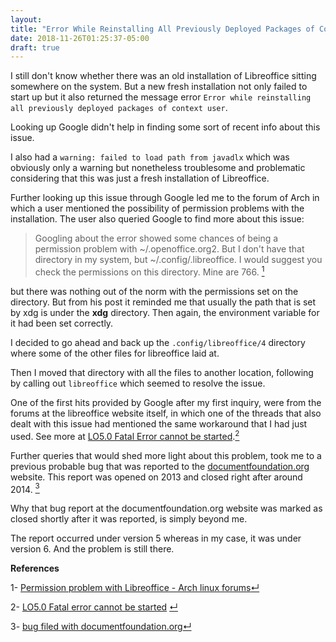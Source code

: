 ```yaml
---
layout: 
title: "Error While Reinstalling All Previously Deployed Packages of Context User"
date: 2018-11-26T01:25:37-05:00
draft: true
---
```


I still don't know whether there was an old installation of Libreoffice sitting somewhere on the system. But a new fresh installation not only failed to start up but it also returned the message error `Error while reinstalling all previously deployed packages of context user`.

Looking up Google didn't help in finding some sort of recent info about this issue. 

I also had a `warning: failed to load path from javadlx` which was obviously only a warning but nonetheless troublesome and problematic considering that this was just a fresh installation of Libreoffice.

Further looking up this issue through Google led me to the forum of Arch in which a user mentioned the possibility of permission problems with the installation. The user also queried Google to find more about this issue:

>Googling about the error showed some chances of being a permission problem with ~/.openoffice.org2. But I don't have that directory in my system, but ~/.config/.libreoffice. I would suggest you check the permissions on this directory. Mine are 766. <a href="#javadlx"><sup id="javadlxref">1</sup></a>

but there was nothing out of the norm with the permissions set on the directory. But from his post it reminded me that usually the path that is set by xdg is under the **xdg** directory. Then again, the environment variable for it had been set correctly.

I decided to go ahead and back up the `.config/libreoffice/4` directory where some of the other files for libreoffice laid at. 

Then I moved that directory with all the files to another location, following by calling out `libreoffice` which seemed to resolve the issue.

One of the first hits provided by Google after my first inquiry, were from the forums at the libreoffice website itself, in which one of the threads that also dealt with this issue had mentioned the same workaround that I had just used. See more at <a href="https://forum.openoffice.org/en/forum/viewtopic.php?f=101&t=83995" target="_blank">LO5.0 Fatal Error cannot be started</a>.<a href="#oocontextuser"><sup id="oocontextuserref">2</sup></a>

Further queries that would shed more light about this problem, took me to a previous probable bug that was reported to the <a href="https://bugs.documentfoundation.org/show_bug.cgi?id=64606" target="_blank">documentfoundation.org</a> website. This report was opened on 2013 and closed right after around 2014. <a href="#docfoundation"><sup id="docfoundationref">3</sup></a>

Why that bug report at the documentfoundation.org website was marked as closed shortly after it was reported, is simply beyond me.

The report occurred under version 5 whereas in my case, it was under version 6. And the problem is still there.


**References**

1- <a name="javadlx"></a><a href="https://bbs.archlinux.org/viewtopic.php?pid=1003045#p1003045" target="_blank">Permission problem with Libreoffice - Arch linux forums</a><a href="#javadlxref">&crarr;</a>

2- <a name="oocontextuser"></a> <a href="https://forum.openoffice.org/en/forum/viewtopic.php?f=101&t=83995" target="_blank">LO5.0 Fatal error cannot be started</a> <a href="#oocontextuserref">&crarr;</a>

3- <a name="docfoundation"></a> <a href="https://bugs.documentfoundation.org/show_bug.cgi?id=64606" target="_blank">bug filed with documentfoundation.org</a><a href="#docfoundationref">&crarr;</a>



